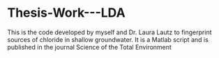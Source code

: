 # Thesis-Work---LDA
This is the code developed by myself and Dr. Laura Lautz to fingerprint sources of chloride in shallow groundwater. It is a Matlab script and is published in the journal Science of the Total Environment
